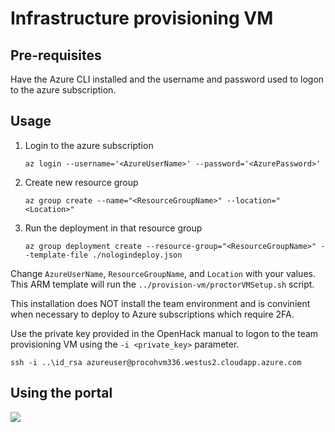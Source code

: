 # Infrastructure provisioning VM

## Pre-requisites

Have the Azure CLI installed and the username and password used to logon to the azure subscription.

## Usage

1. Login to the azure subscription

    ```shell
    az login --username='<AzureUserName>' --password='<AzurePassword>'
    ```

1. Create new resource group

    ```shell
    az group create --name="<ResourceGroupName>" --location="<Location>"
    ```

1. Run the deployment in that resource group

    ```shell
    az group deployment create --resource-group="<ResourceGroupName>" --template-file ./nologindeploy.json
    ```

Change `AzureUserName`, `ResourceGroupName`, and `Location` with your values.
This ARM template will run the ```../provision-vm/proctorVMSetup.sh``` script.

This installation does NOT install the team environment and is convinient when necessary to deploy to Azure subscriptions which require 2FA.

Use the private key provided in the OpenHack manual to logon to the team provisioning VM using the `-i <private_key>` parameter.

```shell
ssh -i ..\id_rsa azureuser@procohvm336.westus2.cloudapp.azure.com
```

## Using the portal

<a href="https://portal.azure.com/#create/Microsoft.Template/uri/https%3A%2F%2Fraw.githubusercontent.com%2FAzure-Samples%2Fopenhack-devops-proctor%2Fvmnologin%2Fprovision-vm%2Flabdeploy.json" target="_blank">
    <img src="http://azuredeploy.net/deploybutton.png"/>
</a>
